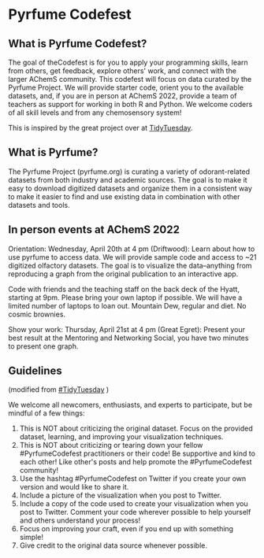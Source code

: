 # Pyrfume Codefest


## What is Pyrfume Codefest?

The goal of theCodefest is for you to apply your programming skills, learn from others, get feedback, explore others' work, and connect with the larger AChemS community. This codefest will focus on data curated by the Pyrfume Project. We will provide starter code, orient you to the available datasets, and, if you are in person at AChemS 2022, provide a team of teachers as support for working in both R and Python. We welcome coders of all skill levels and from any chemosensory system! 

This is inspired by the great project over at [TidyTuesday](https://github.com/rfordatascience/tidytuesday).

## What is Pyrfume?

The Pyrfume Project (pyrfume.org) is curating a variety of odorant-related datasets from both industry and academic sources. The goal is to make it easy to download digitized datasets and organize them in a consistent way to make it easier to find and use existing data in combination with other datasets and tools.

## In person events at AChemS 2022

Orientation: Wednesday, April 20th at 4 pm (Driftwood): Learn about how to use pyrfume to access data. We will provide sample code and access to ~21 digitized olfactory datasets. The goal is to visualize the data–anything from reproducing a graph from the original publication to an interactive app.

Code with friends and the teaching staff on the back deck of the Hyatt, starting at 9pm. Please bring your own laptop if possible. We will have a limited number of laptops to loan out. Mountain Dew, regular and diet. No cosmic brownies. 

Show your work: Thursday, April 21st at 4 pm (Great Egret): Present your best result at the Mentoring and Networking Social, you have two minutes to present one graph.

## Guidelines 
(modified from [#TidyTuesday](https://github.com/rfordatascience/tidytuesday) )

We welcome all newcomers, enthusiasts, and experts to participate, but be mindful of a few things:
1. This is NOT about criticizing the original dataset. Focus on the provided dataset, learning, and improving your visualization techniques.
2. This is NOT about criticizing or tearing down your fellow #PyrfumeCodefest practitioners or their code! Be supportive and kind to each other! Like other's posts and help promote the #PyrfumeCodefest community!
3. Use the hashtag #PyrfumeCodefest on Twitter if you create your own version and would like to share it.
4. Include a picture of the visualization when you post to Twitter.
5. Include a copy of the code used to create your visualization when you post to Twitter. Comment your code wherever possible to help yourself and others understand your process!
6. Focus on improving your craft, even if you end up with something simple!
7. Give credit to the original data source whenever possible.
